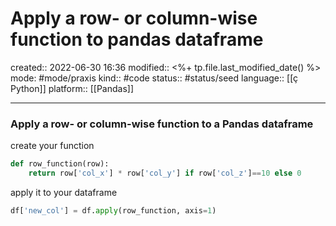 # Apply a row- or column-wise function to pandas dataframe
created:: 2022-06-30 16:36
modified:: <%+ tp.file.last_modified_date() %>
mode: #mode/praxis 
kind:: #code
status:: #status/seed
language:: [[ç Python]]
platform:: [[Pandas]]
***

### Apply a row- or column-wise function to a Pandas dataframe

create your function
```python
def row_function(row):
	return row['col_x'] * row['col_y'] if row['col_z']==10 else 0
```

apply it to your dataframe
```python
df['new_col'] = df.apply(row_function, axis=1)
```

